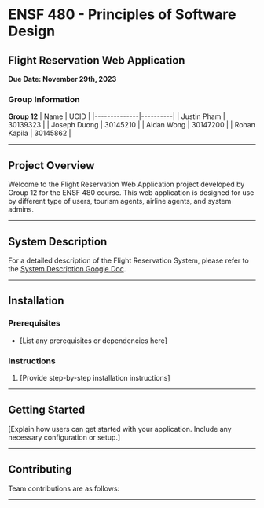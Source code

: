 
# ENSF 480 - Principles of Software Design
## Flight Reservation Web Application

**Due Date: November 29th, 2023**

### Group Information
**Group 12**
| Name         | UCID     |
|--------------|----------|
| Justin Pham  | 30139323 |
| Joseph Duong | 30145210 |
| Aidan Wong   | 30147200 |
| Rohan Kapila | 30145862 |

---

## Project Overview

Welcome to the Flight Reservation Web Application project developed by Group 12 for the ENSF 480 course. This web application is designed for use by different type of users, tourism agents, airline agents, and system admins.

---

## System Description
For a detailed description of the Flight Reservation System, please refer to the [System Description Google Doc](https://docs.google.com/document/d/1gUVZPgaqqJ3SIKTWbacnzj1G4kotSuN4hx77lC0c1o0/edit?usp=sharing).

---

## Installation

### Prerequisites
- [List any prerequisites or dependencies here]

### Instructions
1. [Provide step-by-step installation instructions]

---

## Getting Started

[Explain how users can get started with your application. Include any necessary configuration or setup.]

---

## Contributing

Team contributions are as follows:


---
